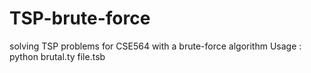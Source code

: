 # TSP-brute-force
solving TSP problems for CSE564 with a brute-force algorithm
Usage : python brutal.ty file.tsb
